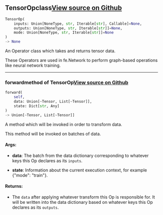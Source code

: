 ## TensorOp<span class="tag">class</span><a class="sourcelink" href=https://github.com/fastestimator/fastestimator/blob/r1.0/fastestimator/op/tensorop/tensorop.py/#L25-L43>View source on Github</a>
```python
TensorOp(
	inputs: Union[NoneType, str, Iterable[str], Callable]=None,
	outputs: Union[NoneType, str, Iterable[str]]=None,
	mode: Union[NoneType, str, Iterable[str]]=None
)
-> None
```
An Operator class which takes and returns tensor data.

These Operators are used in fe.Network to perform graph-based operations like neural network training.

---

### forward<span class="tag">method of TensorOp</span><a class="sourcelink" href=https://github.com/fastestimator/fastestimator/blob/r1.0/fastestimator/op/tensorop/tensorop.py/#L30-L43>View source on Github</a>
```python
forward(
	self,
	data: Union[~Tensor, List[~Tensor]],
	state: Dict[str, Any]
)
-> Union[~Tensor, List[~Tensor]]
```
A method which will be invoked in order to transform data.

This method will be invoked on batches of data.


<h4>Args:</h4>


* **data**: The batch from the data dictionary corresponding to whatever keys this Op declares as its `inputs`.

* **state**: Information about the current execution context, for example {"mode": "train"}. 

<h4>Returns:</h4>

<ul class="return-block"><li>    The <code>data</code> after applying whatever transform this Op is responsible for. It will be written into the data
    dictionary based on whatever keys this Op declares as its <code>outputs</code>.</li></ul>

